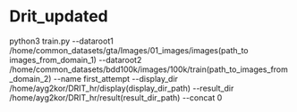 # Drit_updated

python3 train.py --dataroot1  /home/common_datasets/gta/Images/01_images/images(path_to images_from_domain_1) --dataroot2 /home/common_datasets/bdd100k/images/100k/train(path_to_images_from_domain_2)  --name first_attempt --display_dir /home/ayg2kor/DRIT_hr/display(display_dir_path) --result_dir /home/ayg2kor/DRIT_hr/result(result_dir_path) --concat 0
